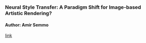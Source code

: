 ### Neural Style Transfer: A Paradigm Shift for Image-based Artistic Rendering?
#### Author: Amir Semmo

[link](https://www.researchgate.net/publication/317105787_Neural_Style_Transfer_A_Paradigm_Shift_for_Image-based_Artistic_Rendering)